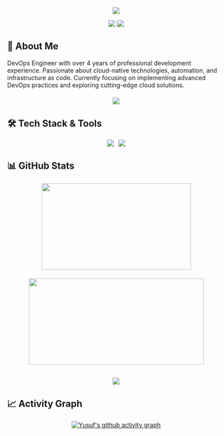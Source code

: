 <h2 align="center" style="padding: 0; margin: 0;">
  <img src="https://readme-typing-svg.herokuapp.com/?lines=Hello,+I'm+Yusuf+Samed+Çelik;Welcome+to+my+GitHub+Profile!&center=true&size=25&color=58a6ff&duration=3000&pause=1000&vCenter=true&width=700" style="padding:0;margin:0;max-width:100%;"/>
</h2>

<p align="center" style="margin-bottom: 20px;">
  <a href="https://www.linkedin.com/in/yusuf-samed-celik/" target="_blank"><img src="https://img.shields.io/badge/LinkedIn-0077B5?style=for-the-badge&logo=linkedin&logoColor=white"/></a>
  <a href="mailto:ysfsmdc@gmail.com"><img src="https://img.shields.io/badge/Gmail-D14836?style=for-the-badge&logo=gmail&logoColor=white"/></a>
</p>

## 💫 About Me
DevOps Engineer with over 4 years of professional development experience. Passionate about cloud-native technologies, automation, and infrastructure as code. Currently focusing on implementing advanced DevOps practices and exploring cutting-edge cloud solutions.

<p align="center" style="margin-top: 20px; margin-bottom: 30px;">
  <img src="https://komarev.com/ghpvc/?username=yuciferr&color=blueviolet&style=flat-square">
</p>

## 🛠️ Tech Stack & Tools
<p align="center" style="display: flex; flex-wrap: wrap; justify-content: center; gap: 10px; margin-bottom: 30px;">
  <img src="https://skillicons.dev/icons?i=aws,gcp,azure,kubernetes,docker,terraform,ansible,prometheus,grafana,postgres,kafka,rabbitmq" />
  <img src="https://skillicons.dev/icons?i=python,bash,java,kotlin,js,git,jenkins,gitlab,github,linux,nginx,redis" />
</p>

## 📊 GitHub Stats
<p align="center" style="display:flex; flex-wrap: wrap; gap:20px; align-items:center; justify-content:center; margin-top: 20px; margin-bottom: 30px;">
  <img height="200" width="345" src="https://github-readme-stats.vercel.app/api?username=yuciferr&show_icons=true&theme=tokyonight&hide_rank=true" />
  <img height="200" width="405" src="https://github-readme-streak-stats.herokuapp.com/?user=yuciferr&theme=tokyonight" />
</p>

<p align="center" style="margin-top: 20px; margin-bottom: 30px;">
  <img src="https://github-profile-trophy.vercel.app/?username=yuciferr&theme=discord&margin-w=15&margin-h=15&row=1&column=8" />
</p>

## 📈 Activity Graph
<p align="center" style="margin-top: 20px;">
  <a href="https://github.com/ashutosh00710/github-readme-activity-graph" target="_blank">
    <img src="https://github-readme-activity-graph.vercel.app/graph?username=yuciferr&theme=tokyo-night" alt="Yusuf's github activity graph" style="max-width: 100%;"/>
  </a>
</p>